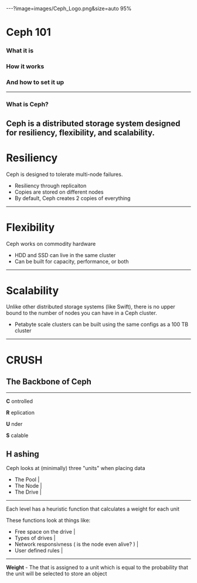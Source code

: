 ---?image=images/Ceph_Logo.png&size=auto 95%
# Ceph 101
### What it is
### How it works
### And how to set it up
---
### What is Ceph?


 Ceph is a distributed storage system designed for resiliency, flexibility, and scalability.
---
# Resiliency


Ceph is designed to tolerate multi-node failures.
 - Resiliency through replicaiton
 - Copies are stored on different nodes
 - By default, Ceph creates 2 copies of everything
---
# Flexibility


Ceph works on commodity hardware
 - HDD and SSD can live in the same cluster
 - Can be built for capacity, performance, or both
---
# Scalability


Unlike other distributed storage systems (like Swift), there is no upper bound to the number of nodes you can have in a Ceph cluster.
 - Petabyte scale clusters can be built using the same configs as a 100 TB cluster
---
# CRUSH

## The Backbone of Ceph 
---
**C** ontrolled

**R** eplication

**U** nder

**S** calable

**H** ashing
---
Ceph looks at (minimally) three "units" when placing data

- The Pool  |
- The Node  |
- The Drive |
---

Each level has a heuristic function that calculates a weight for each unit


These functions look at things like:


- Free space on the drive                            |
- Types of drives                                    |
- Network responsivness ( is the node even alive? )  |
- User defined rules                                 |

---

**Weight** \- The that is assigned to a unit which is equal to the probability that the unit will be selected to store an object

 
